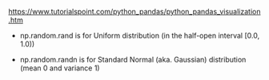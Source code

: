 https://www.tutorialspoint.com/python_pandas/python_pandas_visualization.htm

- np.random.rand is for Uniform distribution (in the half-open interval [0.0, 1.0))

- np.random.randn is for Standard Normal (aka. Gaussian) distribution (mean 0 and variance 1)
